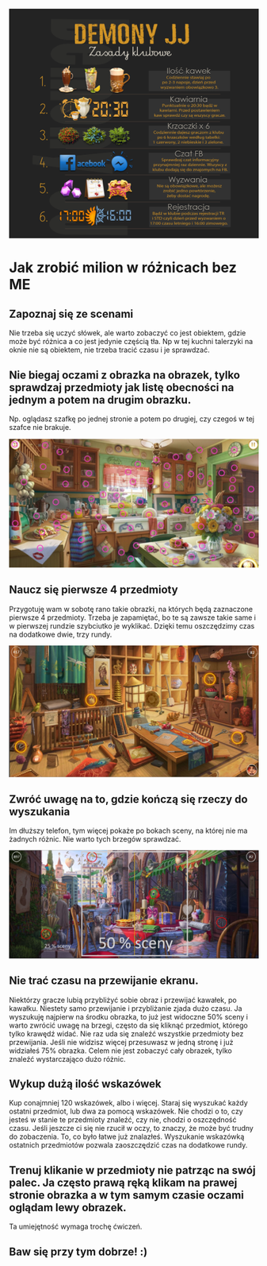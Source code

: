 
[![Image](/img/ZasD.png)](/img/ZasL.png)  

# Jak zrobić milion w różnicach bez ME
## Zapoznaj się ze scenami
Nie trzeba się uczyć słówek, ale warto zobaczyć co jest obiektem, gdzie może być różnica a co jest jedynie częścią tła. 
Np w tej kuchni talerzyki na oknie nie są obiektem, nie trzeba tracić czasu i je sprawdzać.

## Nie biegaj oczami z obrazka na obrazek, tylko sprawdzaj przedmioty jak listę obecności na jednym a potem na drugim obrazku. 
Np. oglądasz szafkę po jednej stronie a potem po drugiej, czy czegoś w tej szafce nie brakuje.


![Image](/img/example01.jpg) 

## Naucz się pierwsze 4 przedmioty
Przygotuję wam w sobotę rano takie obrazki, na których będą zaznaczone pierwsze 4 przedmioty. Trzeba je zapamiętać, bo te są zawsze takie same i w pierwszej rundzie szybciutko je wyklikać. Dzięki temu oszczędzimy czas na dodatkowe dwie, trzy rundy.


![Image](/img/example02.jpg) 


## Zwróć uwagę na to, gdzie kończą się rzeczy do wyszukania
Im dłuższy telefon, tym więcej pokaże po bokach sceny, na której nie ma żadnych różnic. Nie warto tych brzegów sprawdzać.


![Image](/img/example03.jpg) 

## Nie trać czasu na przewijanie ekranu.
Niektórzy gracze lubią przybliżyć sobie obraz i przewijać kawałek, po kawałku. Niestety samo przewijanie i przybliżanie zjada dużo czasu. 
Ja wyszukuję najpierw na środku obrazka, to już jest widoczne 50% sceny i warto zwrócić uwagę na brzegi, często da się kliknąć przedmiot, którego tylko krawędź widać. Nie raz uda się znaleźć wszystkie przedmioty bez przewijania. Jeśli nie widzisz więcej przesuwasz w jedną stronę i już widziałeś 75% obrazka. 
Celem nie jest zobaczyć cały obrazek, tylko znaleźć wystarczająco dużo różnic.

## Wykup dużą ilość wskazówek
Kup conajmniej 120 wskazówek, albo i więcej. Staraj się wyszukać każdy ostatni przedmiot, lub dwa za pomocą wskazówek. Nie chodzi o to, czy jesteś w stanie te przedmioty znaleźć, czy nie, chodzi o oszczędność czasu. Jeśli jeszcze ci się nie rzucił w oczy, to znaczy, że może być trudny do zobaczenia. To, co było łatwe już znalazłeś. Wyszukanie wskazówką ostatnich przedmiotów pozwala zaoszczędzić czas na dodatkowe rundy. 

## Trenuj klikanie w przedmioty nie patrząc na swój palec. Ja często prawą ręką klikam na prawej stronie obrazka a w tym samym czasie oczami oglądam lewy obrazek.
Ta umiejętność wymaga trochę ćwiczeń.

## Baw się przy tym dobrze! :)
